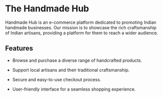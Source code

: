# The Handmade Hub

Handmade Hub is an e-commerce platform dedicated to promoting Indian handmade businesses. Our mission is to showcase the rich craftsmanship of Indian artisans, providing a platform for them to reach a wider audience.


## Features

- Browse and purchase a diverse range of handcrafted products.
- Support local artisans and their traditional   craftsmanship.

- Secure and easy-to-use checkout process.

- User-friendly interface for a seamless shopping experience.


